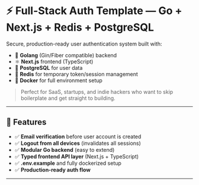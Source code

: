 # ⚡ Full-Stack Auth Template — Go + Next.js + Redis + PostgreSQL

Secure, production-ready user authentication system built with:

- 🚀 **Golang** (Gin/Fiber compatible) backend
- ⚛️ **Next.js** frontend (TypeScript)
- 🐘 **PostgreSQL** for user data
- 🧠 **Redis** for temporary token/session management
- 🐳 **Docker** for full environment setup

> Perfect for SaaS, startups, and indie hackers who want to skip boilerplate and get straight to building.

---

## 🔐 Features

- ✅ **Email verification** before user account is created  
- ✅ **Logout from all devices** (invalidates all sessions)
- ✅ **Modular Go backend** (easy to extend)
- ✅ **Typed frontend API layer** (Next.js + TypeScript)
- ✅ **.env.example** and fully dockerized setup
- ✅ **Production-ready auth flow**

---

